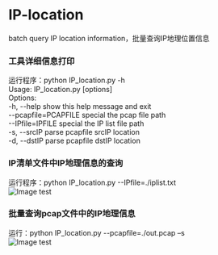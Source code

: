 # IP-location
batch query IP location information，批量查询IP地理位置信息  

### 工具详细信息打印  
运行程序：python IP_location.py -h   
Usage: IP_location.py [options]  
Options:  
  -h, --help           show this help message and exit  
  --pcapfile=PCAPFILE  special the pcap file path  
  --IPfile=IPFILE      special the IP list file path  
  -s, --srcIP          parse pcapfile srcIP location  
  -d, --dstIP          parse pcapfile dstIP location  
  
### IP清单文件中IP地理信息的查询  
运行程序：python IP_location.py --IPfile=./iplist.txt  
![Image test](https://github.com/scu-igroup/IP-location/blob/master/image/iplist.png)  

### 批量查询pcap文件中的IP地理信息  
运行：python IP_location.py --pcapfile=./out.pcap –s  
![Image test](https://github.com/scu-igroup/IP-location/blob/master/image/pcap.png)  


